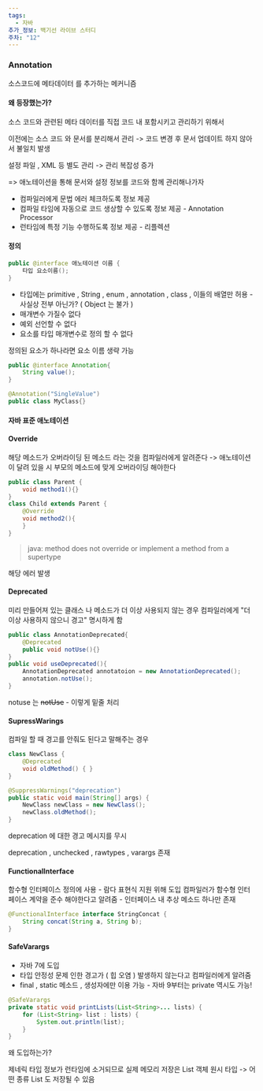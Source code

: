 ```yaml
---
tags:
  - 자바
추가_정보: 백기선 라이브 스터디
주차: "12"
---
```

### Annotation

소스코드에 메타데이터 를 추가하는 메커니즘

#### 왜 등장했는가?

소스 코드와 관련된 메타 데이터를 직접 코드 내 포함시키고 관리하기 위해서

이전에는 소스 코드 와 문서를 분리해서 관리
-> 코드 변경 후 문서 업데이트 하지 않아서 불일치 발생

설정 파일 , XML 등 별도 관리
-> 관리 복잡성 증가

=> 애노테이션을 통해 문서와 설정 정보를 코드와 함께 관리해나가자

- 컴파일러에게 문법 에러 체크하도록 정보 제공
- 컴파일 타임에 자동으로 코드 생상할 수 있도록 정보 제공 - Annotation Processor
- 런타임에 특정 기능 수행하도록 정보 제공 - 리플렉션

#### 정의

```java
public @interface 애노테이션 이름 {
	타입 요소이름();
}
```

- 타입에는 primitive , String , enum , annotation , class , 이들의 배열만 허용 - 사실상 전부 아닌가? ( Object 는 불가 )
- 매개변수 가질수 없다
- 예외 선언할 수 없다
- 요소를 타입 매개변수로 정의 할 수 없다

정의된 요소가 하나라면 요소 이름 생략 가능

```java
public @interface Annotation{
	String value();
}

@Annotation("SingleValue")
public class MyClass{}
```

#### 자바 표준 애노테이션

#### Override

해당 메소드가 오버라이딩 된 메소드 라는 것을 컴파일러에게 알려준다
-> 애노테이션이 달려 있을 시 부모의 메소드에 맞게 오버라이딩 해야한다

```java
public class Parent {
	void method1(){}
}
class Child extends Parent {
	@Override
	void method2(){
	}
}
```

>java: method does not override or implement a method from a supertype

해당 에러 발생

#### Deprecated

미리 만들어져 있는 클래스 나 메소드가 더 이상 사용되지 않는 경우
컴파일러에게 "더이상 사용하지 않으니 경고" 명시하게 함

```java
public class AnnotationDeprecated{
	@Deprecated
	public void notUse(){}
}
public void useDeprecated(){
	AnnotationDeprecated annotatoion = new AnnotationDeprecated();
	annotation.notUse();
}

```

notuse 는 ~~notUse~~ - 이렇게 밑줄 처리
#### SupressWarings

컴파일 할 때 경고를 안줘도 된다고 말해주는 경우

```java
class NewClass {
    @Deprecated
    void oldMethod() { }
}

@SuppressWarnings("deprecation") 
public static void main(String[] args) { 
	NewClass newClass = new NewClass();
	newClass.oldMethod(); 
}
```

deprecation 에 대한 경고 메시지를 무시

deprecation , unchecked , rawtypes , varargs 존재
#### FunctionalInterface

함수형 인터페이스 정의에 사용 - 람다 표현식 지원 위해 도입
컴파일러가 함수형 인터페이스 계약을 준수 해야한다고 알려줌 - 인터페이스 내 추상 메소드 하나만 존재

```java
@FunctionalInterface interface StringConcat { 
	String concat(String a, String b); 
}
```

#### SafeVarargs

- 자바 7에 도입
- 타입 안정성 문제 인한 경고가 ( 힙 오염 ) 발생하지 않는다고 컴파일러에게 알려줌
- final , static 메소드 , 생성자에만 이용 가능 - 자바 9부터는 private 역시도 가능!

```java
@SafeVarargs
private static void printLists(List<String>... lists) { 
	for (List<String> list : lists) { 
		System.out.println(list); 
	} 
}
```

왜 도입하는가?

제네릭 타입 정보가 런타임에 소거되므로
실제 메모리 저장은 List 객체 원시 타입
-> 어떤 종류 List 도 저장될 수 있음
